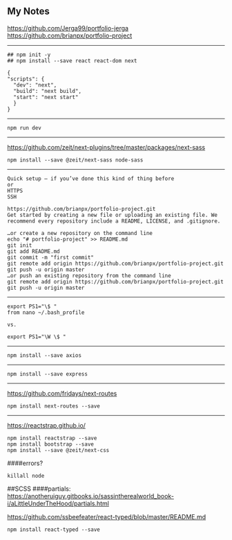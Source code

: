 ## **My Notes**

<https://github.com/Jerga99/portfolio-jerga>
<https://github.com/brianpx/portfolio-project>

---

```
## npm init -y
## npm install --save react react-dom next
```

```
{
"scripts": {
  "dev": "next",
  "build": "next build",
  "start": "next start"
  }
}
```

---

```
npm run dev
```

---

https://github.com/zeit/next-plugins/tree/master/packages/next-sass

```
npm install --save @zeit/next-sass node-sass
```

---

```
Quick setup — if you’ve done this kind of thing before
or
HTTPS
SSH

https://github.com/brianpx/portfolio-project.git
Get started by creating a new file or uploading an existing file. We recommend every repository include a README, LICENSE, and .gitignore.

…or create a new repository on the command line
echo "# portfolio-project" >> README.md
git init
git add README.md
git commit -m "first commit"
git remote add origin https://github.com/brianpx/portfolio-project.git
git push -u origin master
…or push an existing repository from the command line
git remote add origin https://github.com/brianpx/portfolio-project.git
git push -u origin master
```

---

```
export PS1="\$ "
from nano ~/.bash_profile

vs.

export PS1="\W \$ "
```

---

```
npm install --save axios
```

---

```
npm install --save express
```

---

https://github.com/fridays/next-routes

```
npm install next-routes --save
```

---

https://reactstrap.github.io/

```
npm install reactstrap --save
npm install bootstrap --save
npm install --save @zeit/next-css
```

####errors?

```
killall node
```

##SCSS
####partials:
https://anotheruiguy.gitbooks.io/sassintherealworld_book-i/aLittleUnderTheHood/partials.html

https://github.com/ssbeefeater/react-typed/blob/master/README.md

```
npm install react-typed --save
```
